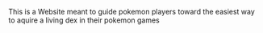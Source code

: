 This is a Website meant to guide pokemon players toward the easiest way to aquire a living dex in their pokemon games

